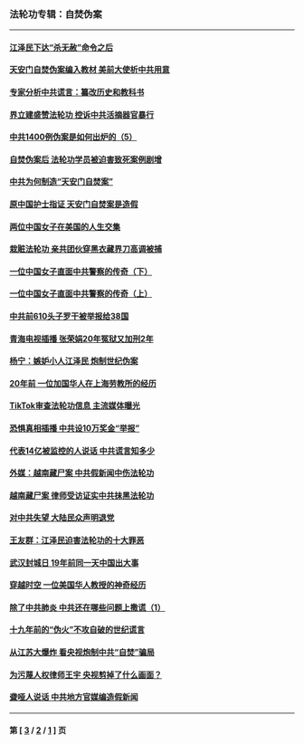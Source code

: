 ### 法轮功专辑：自焚伪案
---
#### [江泽民下达“杀无赦”命令之后](../../pages/nf5562/n13878084.md?02220430) 
#### [天安门自焚伪案编入教材 美前大使析中共用意](../../pages/nf5562/n13791932.md?02220430) 
#### [专家分析中共谎言：纂改历史和教科书](../../pages/nf5562/n13781542.md?02220430) 
#### [界立建盛赞法轮功 控诉中共活摘器官暴行](../../pages/nf5562/n13781971.md?02220430) 
#### [中共1400例伪案是如何出炉的（5）](../../pages/nf5562/n13226831.md?02220430) 
#### [自焚伪案后 法轮功学员被迫害致死案例剧增](../../pages/nf5562/n13190600.md?02220430) 
#### [中共为何制造“天安门自焚案”](../../pages/nf5562/n13183270.md?02220430) 
#### [原中国护士指证 天安门自焚案是造假](../../pages/nf5562/n13172289.md?02220430) 
#### [两位中国女子在美国的人生交集](../../pages/nf5562/n13156138.md?02220430) 
#### [栽赃法轮功 亲共团伙穿黑衣藏界刀高调被捕](../../pages/nf5562/n13073780.md?02220430) 
#### [一位中国女子直面中共警察的传奇（下）](../../pages/nf5562/n12989706.md?02220430) 
#### [一位中国女子直面中共警察的传奇（上）](../../pages/nf5562/n12985072.md?02220430) 
#### [中共前610头子罗干被举报给38国](../../pages/nf5562/n12975419.md?02220430) 
#### [青海电视插播 张荣娟20年冤狱又加刑2年](../../pages/nf5562/n12738166.md?02220430) 
#### [杨宁：嫉妒小人江泽民 炮制世纪伪案](../../pages/nf5562/n12724108.md?02220430) 
#### [20年前 一位加国华人在上海劳教所的经历](../../pages/nf5562/n12707932.md?02220430) 
#### [TikTok审查法轮功信息 主流媒体曝光](../../pages/nf5562/n12362336.md?02220430) 
#### [恐惧真相插播 中共设10万奖金“举报”](../../pages/nf5562/n12306396.md?02220430) 
#### [代表14亿被监控的人说话 中共谎言知多少](../../pages/nf5562/n12297484.md?02220430) 
#### [外媒：越南藏尸案 中共假新闻中伤法轮功](../../pages/nf5562/n12264411.md?02220430) 
#### [越南藏尸案 律师受访证实中共抹黑法轮功](../../pages/nf5562/n12261878.md?02220430) 
#### [对中共失望 大陆民众声明退党](../../pages/nf5562/n12187315.md?02220430) 
#### [王友群：江泽民迫害法轮功的十大罪恶](../../pages/nf5562/n12169074.md?02220430) 
#### [武汉封城日 19年前同一天中国出大事](../../pages/nf5562/n12150901.md?02220430) 
#### [穿越时空  一位美国华人教授的神奇经历](../../pages/nf5562/n12097460.md?02220430) 
#### [除了中共肺炎 中共还在哪些问题上撒谎（1）](../../pages/nf5562/n11955770.md?02220430) 
#### [十九年前的“伪火”不攻自破的世纪谎言](../../pages/nf5562/n11813238.md?02220430) 
#### [从江苏大爆炸 看央视炮制中共“自焚”骗局](../../pages/nf5562/n11140275.md?02220430) 
#### [为污蔑人权律师王宇 央视剪掉了什么画面？](../../pages/nf5562/n11130142.md?02220430) 
#### [聋哑人说话 中共地方官媒编造假新闻](../../pages/nf5562/n11006067.md?02220430) 

---
#### 第 [ [3](./3.md?02220430) / [2](./2.md?02220430) / [1](./1.md?02220430) ] 页
